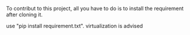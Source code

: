 To contribut to this project,
all you have to do is to install the requirement
after cloning it.

use "pip install requirement.txt".
virtualization is advised 
